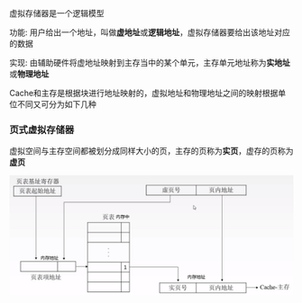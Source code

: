 
虚拟存储器是一个逻辑模型

功能: 用户给出一个地址，叫做**虚地址**或**逻辑地址**，虚拟存储器要给出该地址对应的数据

实现: 由辅助硬件将虚地址映射到主存当中的某个单元，主存单元地址称为**实地址**或**物理地址**


Cache和主存是根据块进行地址映射的，虚拟地址和物理地址之间的映射根据单位不同又可分为如下几种

### 页式虚拟存储器

虚拟空间与主存空间都被划分成同样大小的页，主存的页称为**实页**，虚存的页称为**虚页**

<img src="../../images/QQ截图20201209175641.png">

